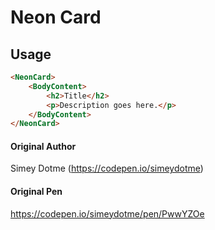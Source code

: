 #	Neon Card

## Usage
```html
<NeonCard>
    <BodyContent>
        <h2>Title</h2>
        <p>Description goes here.</p>
    </BodyContent>
</NeonCard>
```

#### Original Author

Simey Dotme (https://codepen.io/simeydotme)

#### Original Pen

https://codepen.io/simeydotme/pen/PwwYZOe


